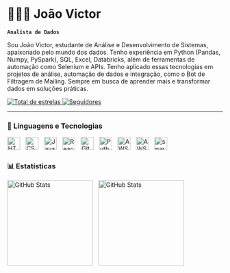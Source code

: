 # 👩🏻‍💻 João Victor

**`Analista de Dados`**

Sou João Victor, estudante de Análise e Desenvolvimento de Sistemas, apaixonado pelo mundo dos dados. Tenho experiência em Python (Pandas, Numpy, PySpark), SQL, Excel, Databricks, além de ferramentas de automação como Selenium e APIs. Tenho aplicado essas tecnologias em projetos de análise, automação de dados e integração, como o Bot de Filtragem de Mailing. Sempre em busca de aprender mais e transformar dados em soluções práticas.

<p align="left">
    <a href="https://github.com/joao10010?tab=repositories&sort=stargazers">
        <img 
            alt="Total de estrelas" 
            title="Total de estrelas GitHub" 
            src="https://custom-icon-badges.demolab.com/github/stars/joao10010?color=55960c&style=for-the-badge&labelColor=488207&logo=star&label=estrelas"
        />
    </a>
    <a href="https://github.com/joao10010?tab=followers">
        <img 
            alt="Seguidores" 
            title="Me siga no GitHub" 
            src="https://custom-icon-badges.demolab.com/github/followers/joao10010?color=236ad3&labelColor=1155ba&style=for-the-badge&logo=github&label=Seguidores&logoColor=white"
        />
    </a>
</p>

---

### 🤖 Linguagens e Tecnologias

<img 
    align="left" 
    alt="HTML"
    title="HTML" 
    width="30px" 
    style="padding-right: 10px;" 
    src="https://cdn.jsdelivr.net/gh/devicons/devicon@latest/icons/html5/html5-original.svg" 
/>
<img 
    align="left" 
    alt="CSS" 
    title="CSS"
    width="30px" 
    style="padding-right: 10px;" 
    src="https://cdn.jsdelivr.net/gh/devicons/devicon@latest/icons/css3/css3-original.svg" 
/>
<img 
    align="left" 
    alt="JavaScript" 
    title="JavaScript"
    width="30px" 
    style="padding-right: 10px;" 
    src="https://cdn.jsdelivr.net/gh/devicons/devicon@latest/icons/javascript/javascript-original.svg" 
/>
<img 
    align="left" 
    alt="React"
    title="React" 
    width="30px" 
    style="padding-right: 10px;" 
    src="https://cdn.jsdelivr.net/gh/devicons/devicon@latest/icons/react/react-original.svg" 
/>
<img 
    align="left" 
    alt="Git" 
    title="Git"
    width="30px" 
    style="padding-right: 10px;" 
    src="https://cdn.jsdelivr.net/gh/devicons/devicon@latest/icons/git/git-original.svg" 
/>
<img 
    align="left" 
    alt="Python" 
    title="Python"
    width="30px" 
    style="padding-right: 10px;" 
    src="https://cdn.jsdelivr.net/gh/devicons/devicon@latest/icons/python/python-original.svg" 
/>

<img 
  align="left" 
  alt="AWS" 
  title="AWS"
  width="30px" 
  style="padding-right: 10px;"
  src="https://cdn.jsdelivr.net/gh/devicons/devicon@latest/icons/threedsmax/threedsmax-original.svg" 
  />

  
<img 
  align="left" 
  alt="AWS" 
  title="AWS"
  width="30px" 
  style="padding-right: 10px;"
  src="https://cdn.jsdelivr.net/gh/devicons/devicon@latest/icons/threedsmax/threedsmax-original.svg" 
    />
    
<img
  align="left" 
  alt="spark" 
  title="spark"
  width="30px" 
  style="padding-right: 10px;"
  src="https://cdn.jsdelivr.net/gh/devicons/devicon@latest/icons/threedsmax/threedsmax-original.svg" 
  />
          
          
          

<br/>
<br/>

### 📊 Estatísticas

<p>
  <img 
    align="left" 
    alt="GitHub Stats" 
    height="200" 
    style="padding-right: 10px;" 
    src="https://github-readme-stats.vercel.app/api?username=joao10010&show_icons=false&theme=tokyonight&include_all_commits=true&locale=pt-br" 
  />

<img 
      align="left" 
      alt="GitHub Stats" 
      height="200" 
      src="https://github-readme-stats.vercel.app/api/top-langs/?username=joao10010&theme=tokyonight&layout=compact&custom_title=Tecnologias&langs_count=9" 
  />

</p>
